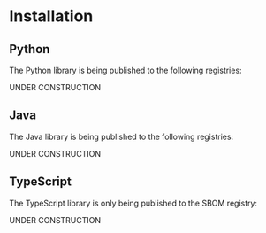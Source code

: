 # Installation

## Python

The Python library is being published to the following registries:

UNDER CONSTRUCTION

## Java

The Java library is being published to the following registries:

UNDER CONSTRUCTION

## TypeScript

The TypeScript library is only being published to the SBOM registry:

UNDER CONSTRUCTION
